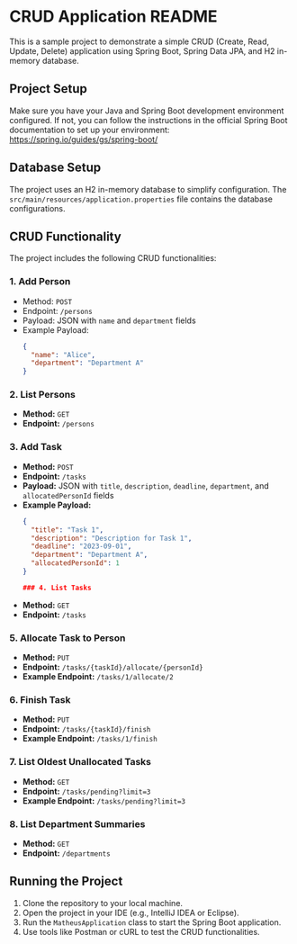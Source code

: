# CRUD Application README

This is a sample project to demonstrate a simple CRUD (Create, Read, Update, Delete) application using Spring Boot, Spring Data JPA, and H2 in-memory database.

## Project Setup

Make sure you have your Java and Spring Boot development environment configured. If not, you can follow the instructions in the official Spring Boot documentation to set up your environment: https://spring.io/guides/gs/spring-boot/

## Database Setup

The project uses an H2 in-memory database to simplify configuration. The `src/main/resources/application.properties` file contains the database configurations.

## CRUD Functionality

The project includes the following CRUD functionalities:

### 1. Add Person

- Method: `POST`
- Endpoint: `/persons`
- Payload: JSON with `name` and `department` fields
- Example Payload:
  ```json
  {
    "name": "Alice",
    "department": "Department A"
  }
  
### 2. List Persons

- **Method:** `GET`
- **Endpoint:** `/persons`

### 3. Add Task

- **Method:** `POST`
- **Endpoint:** `/tasks`
- **Payload:** JSON with `title`, `description`, `deadline`, `department`, and `allocatedPersonId` fields
- **Example Payload:**
  ```json
  {
    "title": "Task 1",
    "description": "Description for Task 1",
    "deadline": "2023-09-01",
    "department": "Department A",
    "allocatedPersonId": 1
  }

  ### 4. List Tasks

- **Method:** `GET`
- **Endpoint:** `/tasks`

### 5. Allocate Task to Person

- **Method:** `PUT`
- **Endpoint:** `/tasks/{taskId}/allocate/{personId}`
- **Example Endpoint:** `/tasks/1/allocate/2`

### 6. Finish Task

- **Method:** `PUT`
- **Endpoint:** `/tasks/{taskId}/finish`
- **Example Endpoint:** `/tasks/1/finish`

### 7. List Oldest Unallocated Tasks

- **Method:** `GET`
- **Endpoint:** `/tasks/pending?limit=3`
- **Example Endpoint:** `/tasks/pending?limit=3`

### 8. List Department Summaries

- **Method:** `GET`
- **Endpoint:** `/departments`

## Running the Project

1. Clone the repository to your local machine.
2. Open the project in your IDE (e.g., IntelliJ IDEA or Eclipse).
3. Run the `MatheusApplication` class to start the Spring Boot application.
4. Use tools like Postman or cURL to test the CRUD functionalities.
